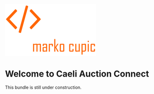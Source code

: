 ![Alt text](docs/logo.png?raw=true "logo")


# Welcome to Caeli Auction Connect
This bundle is still under construction.
